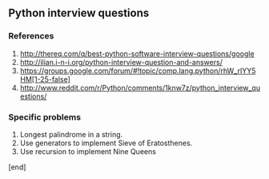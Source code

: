 ## Python interview questions

### References

 1. http://thereq.com/q/best-python-software-interview-questions/google
 1. http://ilian.i-n-i.org/python-interview-question-and-answers/
 1. https://groups.google.com/forum/#!topic/comp.lang.python/rhW_rIYY5HM[1-25-false]
 1. http://www.reddit.com/r/Python/comments/1knw7z/python_interview_questions/

### Specific problems

 1. Longest palindrome in a string.
 1. Use generators to implement Sieve of Eratosthenes.
 1. Use recursion to implement Nine Queens
 
[end]
